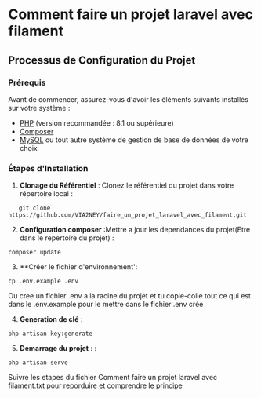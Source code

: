 # Comment faire un projet laravel avec filament

## Processus de Configuration du Projet


### Prérequis
Avant de commencer, assurez-vous d'avoir les éléments suivants installés sur votre système :
- [PHP](https://www.php.net/) (version recommandée : 8.1 ou supérieure)
- [Composer](https://getcomposer.org/)
- [MySQL](https://www.mysql.com/) ou tout autre système de gestion de base de données de votre choix

### Étapes d'Installation

1. **Clonage du Référentiel** : Clonez le référentiel du projet dans votre répertoire local :
```
   git clone https://github.com/VIA2NEY/faire_un_projet_laravel_avec_filament.git
```

2. **Configuration composer** :Mettre a jour les dependances du projet(Etre dans le repertoire du projet) :
```
composer update
```

3. **Créer le fichier d'environnement':
```
cp .env.example .env
```
Ou cree un fichier .env a la racine du projet et tu copie-colle tout ce qui est dans le .env.example pour le mettre dans le fichier .env crée

4. **Generation de clé** :
```
php artisan key:generate
```

5. **Demarrage du projet** : :
```
php artisan serve
```



Suivre les etapes du fichier Comment faire un projet laravel avec filament.txt pour reporduire et comprendre le principe
